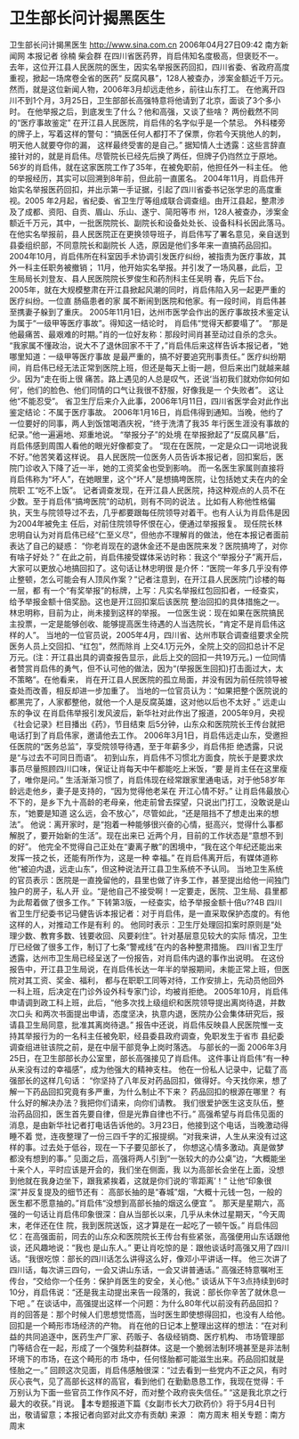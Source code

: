 # 卫生部长问计揭黑医生

卫生部长问计揭黑医生
http://www.sina.com.cn 2006年04月27日09:42 南方新闻网
本报记者 徐楠 柴会群
在四川省医药界，肖启伟知名度极高，但褒贬不一。
去年，这位开江县人民医院的医生，因实名举报医药回扣，四川省委、省政府高度重视，掀起一场席卷全省的医药“ 反腐风暴”，128人被查办，涉案金额近千万元。
然而，就是这位新闻人物，2006年3月却远走他乡，前往山东打工。
在他离开四川不到1个月，3月25日，卫生部部长高强特意将他请到了北京，面谈了3个多小时。
在他举报之后，到底发生了什么？他和高强，又谈了些啥？
两份截然不同的“医疗事故鉴定”
在开江县人民医院，肖启伟的名字似乎是一个禁忌。
外科楼旁的牌子上，写着这样的警句：“搞医任何人都打不了保票，你若今天挑他人的刺，明天他人就要夺你的漏， 这样最终受害的是自己。”
据知情人士透露：这些言辞直接针对的，就是肖启伟。尽管院长已经先后换了两任，但牌子仍岿然立于原地。
56岁的肖启伟，就在这家医院工作了35年，在被免职前，他担任外一科主任。
他的举报经历，其实可以回溯到8年前，但此前一直匿名。
2004年11月，肖启伟开始实名举报医药回扣，并出示第一手证据，引起了四川省委书记张学忠的高度重视。2005 年2月起，省纪委、省卫生厅等组成联合调查组。由开江县起，整肃涉及了成都、资阳、自贡、眉山、乐山、遂宁、简阳等市 州，128人被查办，涉案金额近千万元，其中，一批医院院长、副院长和设备处处长、设备科科长因此落马。
在他实名举报前，县人民医院正在更换领导班子，肖启伟写了署名意见，亲自送到县委组织部，不同意院长和副院长 人选，原因是他们多年来一直搞药品回扣。
2004年10月，肖启伟所在科室因手术协调引发医疗纠纷，被指责为医疗事故，其外一科主任职务被撤销；
11月，他开始实名举报。并引发了一场风暴，此后，卫生局局长刘登友、县人民医院院长罗俊生和药剂科主任吴明 春，先后下台。
2005年，就在大规模整肃在开江县掀起风潮的同时，肖启伟陷入另一起更严重的医疗纠纷。一位直
肠癌患者的家 属不断闹到医院和他家。有一段时间，肖启伟甚至携妻子躲到了重庆。
2005年11月1日，达州市医学会作出的医疗事故技术鉴定认为属于“一级甲等医疗事故”。得知这一结论时， 肖启伟“觉得天都要塌了”。
“那是他最痛苦、最艰难的时期。”肖的一位好友称：那段时间肖甚至动过自杀的念头。
“我家属不懂政治，说大不了退休回家不干了，”肖启伟后来这样告诉本报记者，“她哪里知道：一级甲等医疗事故 是最严重的，搞不好要追究刑事责任。”
医疗纠纷期间，肖启伟已经无法正常到医院上班，但还是每天上街一趟，但后来出门就越来越少。因为“走在街上很 痛苦。路上遇见的人总是叹气，还说‘当初我们就劝你如何如何’，他们的脸色、他们同情的口气让我很不舒服，好像我是一 个失败者”。
这让他“不能忍受”。
省卫生厅后来介入此事，2006年1月11日，四川省医学会对此作出鉴定结论：不属于医疗事故。
2006年1月16日，肖启伟得到通知。当晚，他约了一位要好的同事，两人到饭馆喝酒庆祝，“终于洗清了我35 年行医生涯没有事故的纪录。”他一遍遍地、郑重地说。
“举报分子”的处境
在举报掀起了“反腐风暴”后，肖启伟感到周围人看他的眼光好像都变了。
“现在在医院，一定是众口一词地说我不好。”他苦笑着这样说。
县人民医院一位医务人员告诉本报记者，回扣案后，医院门诊收入下降了近一半，她的工资奖金也受到影响。
而一名医生家属则直接将肖启伟称为“坏人”，在她眼里，这个“坏人”是想搞垮医院，让包括她丈夫在内的全院职 工“吃不上饭”。
记者调查发现，在开江县人民医院，持这种观点的人员不在少数。至于肖启伟“搞垮医院”的动机，则有不同的说法 。比如有人称他性格偏执，天生与院领导过不去，几乎都要跟每任院领导对着干。也有人认为肖启伟是因为2004年被免主 任后，对前住院领导怀恨在心，便通过举报报复。
现任院长林忠明自认为对肖启伟已经“仁至义尽”，但他亦不理解肖的做法，他在本报记者面前表达了自己的疑惑： “你老肖现在的退休金还不是由医院来发？医院搞垮了，对你有啥子好处？”
在此之前，肖启伟接受媒体采访时称：我这个“举报分子”离开后，大家可以更放心地搞回扣了。这句话让林忠明很 是介怀：“医院一年多几乎没有停止整顿，怎么可能会有人顶风作案？”记者注意到，在开江县人民医院门诊楼的每一层，都 有一个“有奖举报”的标牌，上写：凡实名举报红包回扣者，一经查实，给予举报金额十倍奖励。这也是开江回扣案后该医院 整治回扣的具体措施之一。林忠明称，目前为止，尚未接到这样的举报。
一位医生说：现在如果在医院搞民主投票，一定是能够创收、能够提高医生待遇的人当选院长，“肯定不是肖启伟这 样的人”。
当地的一位官员说，2005年4月，四川省、达州市联合调查组要求全院医务人员上交回扣、“红包”，然而除肖 上交4.1万元外，全院上交的回扣总计不足万元。(注：开江县出具的调查报告显示，此后上交的回扣一共19万元。)
一位同情者赞赏肖启伟的勇气，但不认可他的做法，因为“(举报医生回扣)打击面过大，太不策略”。在他看来， 肖在开江县人民医院的孤立局面，并没有因为前任院领导被查处而改善，相反却进一步加重了。
当地的一位官员认为：“如果把整个医院说的都黑完了，人家都整他，就他一个人是反腐英雄，这对他以后也不太好 。”
远走山东的争议
在肖启伟举报引发风波后，新华社对此作出了报道，2005年9月，央视《社会记录》栏目播出《药》，节目结束 后5分钟，山东众和医院院长王传台就把电话打到了肖启伟家，邀请他去工作。
2006年3月1日，肖启伟远走山东，受邀担任医院的“医务总监”，享受院领导待遇，至于年薪多少，肖启伟拒 绝透露，只说是“与过去不可同日而语”。
初到山东，肖启伟不习惯北方面食，院长于是要求炊事员尽量照顾四川口味，保证让肖每天中午都能吃上米饭，“要 是肖主任在这里瘦了，唯你是问。”
生活渐渐习惯了，肖启伟现在经常跟家里通电话，对于他58岁年龄远走他乡，妻子是支持的，“因为觉得他老呆在 开江心情不好。”
让肖启伟最放心不下的，是乡下九十高龄的老母亲，他走前曾去探望，只说出门打工，没敢说是山东，“她要是知道 这么远，会不放心”，尽管如此，“还是阻挡不了想走出来的想法”。
他说：离开家时，是“抱着一种能够很兴奋的心情，挺高兴，觉得什么事都解脱了，要开始新的生活”。现在出来已 近两个月，目前的工作状态是“意想不到的好”。
他完全不觉得自己正处在“妻离子散”的困境中，“我在这个年纪还能出来发挥一技之长，还能有所作为，这是一种 幸福。”
在肖启伟离开后，有媒体道称他“被迫内退，远走山东”，但这种说法开江县卫生系统不予认同。
当地卫生系统的官员表示：医院是一直挽留他的，县里也做了许多工作，甚至提出给他一间独门独户的房子，私人开 业。“是他自己不接受啊！一定要走，医院、卫生局、县里都为此帮着做了很多工作。”
下转第3版，一经查实，给予举报金额十倍u??4B
四川省卫生厅纪委书记马健告诉本报记者：对于肖启伟，是一直采取保护态度的。有他这样的人，对推动工作是有利 的。
他同时表示：卫生厅处理回扣案时原则是“处理少数、教育多数、钱要收回、风要刹住”。针对基层意见较大的实际 情况，卫生厅已经做了很多工作，制订了七条“警戒线”在内的各种整肃措施。
四川省卫生厅透露，达州市卫生局已经呈送了一份报告，对肖启伟内退的事作出说明。
在这份报告中，开江县卫生局说，在肖启伟长达一年半的举报期间，未能正常上班，但医院对其工资、奖金、福利， 都与在职职工同等对待，工作安排上，先动员他回外一科上班，后决定在门诊外设外科专家门诊，均被肖拒绝。
2005年10月，肖启伟申请调到政工科上班，此后，“他多次找上级组织和医院领导提出离岗待退，并数次口头 和两次书面提出申请，态度坚决，执意内退，医院办公会集体研究后，报请县卫生局同意，批准其离岗待退。”
报告中还说，肖启伟反映县人民医院惟一支持其举报行为的一名科主任被免职，经县委县政府调查，免职发生于省市 县纪委调查组进驻该院之前，是在中层干部竞争上岗时落选。
与部长的一面
2006年3月25日，在卫生部部长办公室里，部长高强接见了肖启伟。
这件事让肖启伟“有一种从来没有过的幸福感”，成为他强大的精神支柱。
他在一份私人记录中，记载了高强部长的这样几句话：
“你坚持了八年反对药品回扣，做得好。今天找你来，想了解一下药品回扣究竟有多严重，为什么制止不下来？
药品回扣的根源在哪里？
有什么好的解决办法？我把你们请来，向你们请教。
我们很爱护医生这支队伍，整治药品回扣，医生首先要自律，但是光靠自律也不行。”
高强希望与肖启伟见面的消息，是由新华社记者打电话告诉他的。3月23日，他接到这个电话，当晚激动得睡不着 觉，连夜整理了一份三四千字的汇报提纲。“对我来讲，人生从来没有过这样的事。过去处于低谷，现在一下子要见部长了， 你想这心情多激动。真是做梦都没有想到的事。”
见面之后，高强将两人引到“一张较大的办公桌”边，“大概能坐十来个人，平时应该是开会的，我们坐在侧面，我 以为高部长会坐在上面，没想到他就在我身边坐下，跟我紧挨着，这就是你们说的‘零距离’！”
让他“印象很深”并反复提及的细节还有：
高部长抽的是“春城”烟，“大概十元钱一包，一般的医生都不愿意抽的。”肖启伟“没想到高部长抽的烟这么便宜 ”。
那天是星期六，高强的一句话让肖启伟印象很深：自从当部长以来，几乎从未休过星期天，“今天周末，老伴还在住 院，我到医院送饭，这才算是在一起吃了一顿午饭。”
肖启伟回忆：在高强面前，同去的山东众和医院院长王传台有些紧张，高强便用山东话跟他谈，还风趣地说：“我也 是山东人。”
更让肖吃惊的是：跟他谈话时高强又用了四川话。“我很吃惊：部长的四川话怎么讲得这么好，像邓小平讲话一样。 他三次讲了四川话，每次讲三四句，一会又讲山东话，一会又讲普通话。”
高强还特意嘱咐王传台，“交给你一个任务：保护肖医生的安全，关心他。”
谈话从下午3点持续到6时10分，肖启伟说：“还是我主动提出来告一段落的，我说：部长你辛苦了就休息一下吧 。”
在谈话中，高强提出这样一个问题：为什么80年代以前没有药品回扣？
肖的回答是：那个时候人们思想觉悟高，当时医生即使想得回扣，也没有人给他。回扣是一个畸形市场经济的产物。
肖在他的日记本上整理出这样的想法：“在对利益的共同追逐中，医药生产厂家、药贩子、各级经销商、医疗机构、 市场管理部门等结合在一起，形成了一个强势利益群体。这是一个脆弱法制环境甚至是非法制环境下的市场，在这个畸形的市 场中，任何怪胎都可能滋生出来。药品回扣就是怪胎之一。”
回顾这次见面，肖启伟感触很深：“过去看到一些党内不正之风，有时灰心丧气，见了高部长这样的高官，看到他们 在勤勤恳恳工作，我现在觉得：千万别认为下面一些官员工作作风不好，而对整个政府丧失信任。”
“这是我北京之行最大的收获。”肖说。
本专题报道下篇《女副市长大刀砍药价》将于5月4日刊出，敬请留意；本报记者向郢对此文亦有贡献) 来源 ：
南方周末
相关专题：南方周末 

